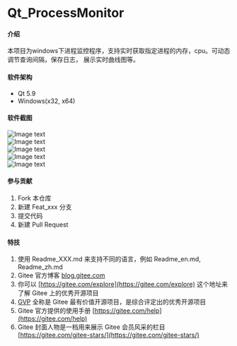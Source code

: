 # Qt_ProcessMonitor

#### 介绍
本项目为windows下进程监控程序，支持实时获取指定进程的内存，cpu。可动态调节查询间隔，保存日志，
展示实时曲线图等。

#### 软件架构
- Qt 5.9
- Windows(x32, x64)


#### 软件截图

![Image text](https://imgtu.com/i/63q20U)  
![Image text](https://imgtu.com/i/63qslq)  
![Image text](https://imgtu.com/i/63q6XV)  
![Image text](https://imgtu.com/i/63qgmT)  
![Image text](https://imgtu.com/i/63qy60)  

#### 参与贡献

1.  Fork 本仓库
2.  新建 Feat_xxx 分支
3.  提交代码
4.  新建 Pull Request


#### 特技


1.  使用 Readme\_XXX.md 来支持不同的语言，例如 Readme\_en.md, Readme\_zh.md
2.  Gitee 官方博客 [blog.gitee.com](https://blog.gitee.com)
3.  你可以 [https://gitee.com/explore](https://gitee.com/explore) 这个地址来了解 Gitee 上的优秀开源项目
4.  [GVP](https://gitee.com/gvp) 全称是 Gitee 最有价值开源项目，是综合评定出的优秀开源项目
5.  Gitee 官方提供的使用手册 [https://gitee.com/help](https://gitee.com/help)
6.  Gitee 封面人物是一档用来展示 Gitee 会员风采的栏目 [https://gitee.com/gitee-stars/](https://gitee.com/gitee-stars/)
